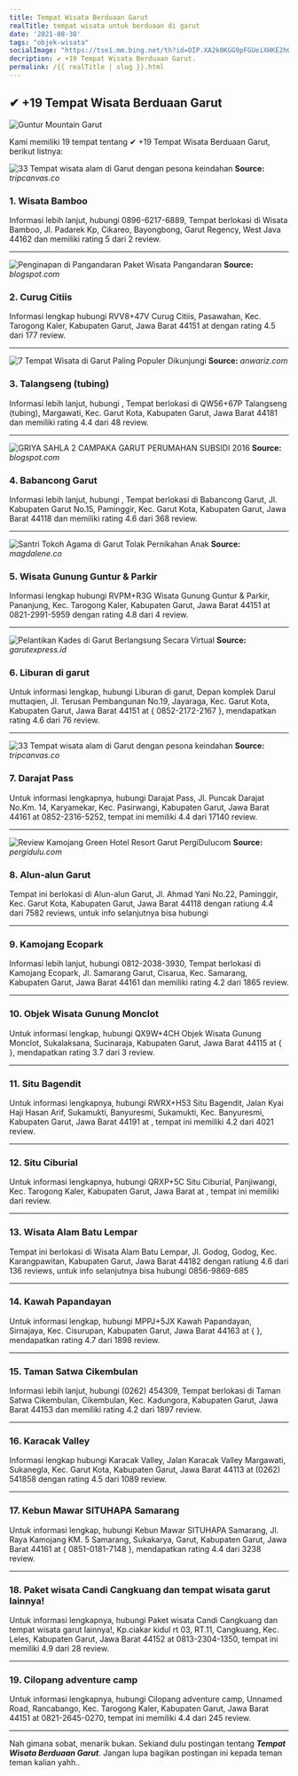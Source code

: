 ```yaml
---
title: Tempat Wisata Berduaan Garut
realTitle: tempat wisata untuk berduaan di garut
date: '2021-08-30'
tags: "objek-wisata"
socialImage: "https://tse1.mm.bing.net/th?id=OIP.XA2k0KGG9pFGUeiXHKE2hQHaFA&amp;pid=15.1"
decription: ✔ +19 Tempat Wisata Berduaan Garut.
permalink: /{{ realTitle | slug }}.html
---
```


## ✔ +19 Tempat Wisata Berduaan Garut

![Guntur Mountain Garut](http://www.yukpiknik.com/wp-content/uploads/2015/06/Gunung-Guntur.jpg)



Kami memiliki 19 tempat tentang ✔ +19 Tempat Wisata Berduaan Garut, berikut listnya:



![33 Tempat wisata alam di Garut dengan pesona keindahan ](https://tse1.mm.bing.net/th?id=OIP.WbruT66q9_N2qttEspRthAHaH5&amp;pid=15.1)
**Source:** _tripcanvas.co_


### 1. Wisata Bamboo



Informasi lebih lanjut, hubungi 0896-6217-6889, Tempat berlokasi di Wisata Bamboo, Jl. Padarek Kp, Cikareo, Bayongbong, Garut Regency, West Java 44162 dan memiliki rating 5 dari 2 review.

---


![Penginapan di Pangandaran Paket Wisata Pangandaran](https://tse4.mm.bing.net/th?id=OIP.RlHPQC3m7fzv2pggBhfuPQHaEZ&amp;pid=15.1)
**Source:** _blogspot.com_


### 2. Curug Citiis



Informasi lengkap hubungi RVV8+47V Curug Citiis, Pasawahan, Kec. Tarogong Kaler, Kabupaten Garut, Jawa Barat 44151 at  dengan rating 4.5 dari 177 review.

---


![7 Tempat Wisata di Garut Paling Populer Dikunjungi ](https://tse3.mm.bing.net/th?id=OIP.gGx0TWBtkwytzCT6iGh51QHaFt&amp;pid=15.1)
**Source:** _anwariz.com_


### 3. Talangseng (tubing)



Informasi lebih lanjut, hubungi , Tempat berlokasi di QW56+67P Talangseng (tubing), Margawati, Kec. Garut Kota, Kabupaten Garut, Jawa Barat 44181 dan memiliki rating 4.4 dari 48 review.

---


![GRIYA SAHLA 2 CAMPAKA GARUT  PERUMAHAN SUBSIDI 2016 ](https://tse3.mm.bing.net/th?id=OIP.4260y-ZBbexq4A3m4hDMkwHaJ1&amp;pid=15.1)
**Source:** _blogspot.com_


### 4. Babancong Garut



Informasi lebih lanjut, hubungi , Tempat berlokasi di Babancong Garut, Jl. Kabupaten Garut No.15, Paminggir, Kec. Garut Kota, Kabupaten Garut, Jawa Barat 44118 dan memiliki rating 4.6 dari 368 review.

---


![Santri Tokoh Agama di Garut Tolak Pernikahan Anak](https://tse3.mm.bing.net/th?id=OIP.0DM0xijvRcCpqbeiUkmkXgHaE6&amp;pid=15.1)
**Source:** _magdalene.co_


### 5. Wisata Gunung Guntur &amp; Parkir



Informasi lengkap hubungi RVPM+R3G Wisata Gunung Guntur &amp; Parkir, Pananjung, Kec. Tarogong Kaler, Kabupaten Garut, Jawa Barat 44151 at 0821-2991-5959 dengan rating 4.8 dari 4 review.

---


![Pelantikan Kades di Garut Berlangsung Secara Virtual](https://tse2.mm.bing.net/th?id=OIP.yEx_hSGvjlR6ypmDBk5KiQHaFj&amp;pid=15.1)
**Source:** _garutexpress.id_


### 6. Liburan di garut



Untuk informasi lengkap, hubungi Liburan di garut, Depan komplek Darul muttaqien, Jl. Terusan Pembangunan No.19, Jayaraga, Kec. Garut Kota, Kabupaten Garut, Jawa Barat 44151 at { 0852-2172-2167 }, mendapatkan rating 4.6 dari 76 review.

---


![33 Tempat wisata alam di Garut dengan pesona keindahan ](https://tse1.mm.bing.net/th?id=OIP.Zc7jQY4eP6OEBDM28S4O8gAAAA&amp;pid=15.1)
**Source:** _tripcanvas.co_


### 7. Darajat Pass



Untuk informasi lengkapnya, hubungi Darajat Pass, Jl. Puncak Darajat No.Km. 14, Karyamekar, Kec. Pasirwangi, Kabupaten Garut, Jawa Barat 44161 at 0852-2316-5252, tempat ini memiliki 4.4 dari 17140 review.

---


![Review Kamojang Green Hotel  Resort Garut  PergiDulucom](https://tse4.mm.bing.net/th?id=OIP.T9AxtcF-XV_-HTp5L7F2iAHaE8&amp;pid=15.1)
**Source:** _pergidulu.com_


### 8. Alun-alun Garut



Tempat ini berlokasi di Alun-alun Garut, Jl. Ahmad Yani No.22, Paminggir, Kec. Garut Kota, Kabupaten Garut, Jawa Barat 44118 dengan ratiung 4.4 dari 7582 reviews, untuk info selanjutnya bisa hubungi 

---


### 9. Kamojang Ecopark



Informasi lebih lanjut, hubungi 0812-2038-3930, Tempat berlokasi di Kamojang Ecopark, Jl. Samarang Garut, Cisarua, Kec. Samarang, Kabupaten Garut, Jawa Barat 44161 dan memiliki rating 4.2 dari 1865 review.

---


### 10. Objek Wisata Gunung Monclot



Untuk informasi lengkap, hubungi QX9W+4CH Objek Wisata Gunung Monclot, Sukalaksana, Sucinaraja, Kabupaten Garut, Jawa Barat 44115 at {  }, mendapatkan rating 3.7 dari 3 review.

---


### 11. Situ Bagendit



Untuk informasi lengkapnya, hubungi RWRX+H53 Situ Bagendit, Jalan Kyai Haji Hasan Arif, Sukamukti, Banyuresmi, Sukamukti, Kec. Banyuresmi, Kabupaten Garut, Jawa Barat 44191 at , tempat ini memiliki 4.2 dari 4021 review.

---


### 12. Situ Ciburial



Untuk informasi lengkapnya, hubungi QRXP+5C Situ Ciburial, Panjiwangi, Kec. Tarogong Kaler, Kabupaten Garut, Jawa Barat at , tempat ini memiliki  dari  review.

---


### 13. Wisata Alam Batu Lempar



Tempat ini berlokasi di Wisata Alam Batu Lempar, Jl. Godog, Godog, Kec. Karangpawitan, Kabupaten Garut, Jawa Barat 44182 dengan ratiung 4.6 dari 136 reviews, untuk info selanjutnya bisa hubungi 0856-9869-685

---


### 14. Kawah Papandayan



Untuk informasi lengkap, hubungi MPPJ+5JX Kawah Papandayan, Sirnajaya, Kec. Cisurupan, Kabupaten Garut, Jawa Barat 44163 at {  }, mendapatkan rating 4.7 dari 1898 review.

---


### 15. Taman Satwa Cikembulan



Informasi lebih lanjut, hubungi (0262) 454309, Tempat berlokasi di Taman Satwa Cikembulan, Cikembulan, Kec. Kadungora, Kabupaten Garut, Jawa Barat 44153 dan memiliki rating 4.2 dari 1897 review.

---


### 16. Karacak Valley



Informasi lengkap hubungi Karacak Valley, Jalan Karacak Valley Margawati, Sukanegla, Kec. Garut Kota, Kabupaten Garut, Jawa Barat 44113 at (0262) 541858 dengan rating 4.5 dari 1089 review.

---


### 17. Kebun Mawar SITUHAPA Samarang



Untuk informasi lengkap, hubungi Kebun Mawar SITUHAPA Samarang, Jl. Raya Kamojang KM. 5 Samarang, Sukakarya, Garut, Kabupaten Garut, Jawa Barat 44161 at { 0851-0181-7148 }, mendapatkan rating 4.4 dari 3238 review.

---


### 18. Paket wisata Candi Cangkuang dan tempat wisata garut lainnya!



Untuk informasi lengkapnya, hubungi Paket wisata Candi Cangkuang dan tempat wisata garut lainnya!, Kp.ciakar kidul rt 03, RT.11, Cangkuang, Kec. Leles, Kabupaten Garut, Jawa Barat 44152 at 0813-2304-1350, tempat ini memiliki 4.9 dari 28 review.

---


### 19. Cilopang adventure camp



Untuk informasi lengkapnya, hubungi Cilopang adventure camp, Unnamed Road, Rancabango, Kec. Tarogong Kaler, Kabupaten Garut, Jawa Barat 44151 at 0821-2645-0270, tempat ini memiliki 4.4 dari 245 review.

---









Nah gimana sobat, menarik bukan. Sekiand dulu postingan tentang ***Tempat Wisata Berduaan Garut***. Jangan lupa bagikan postingan ini kepada teman teman kalian yahh..
